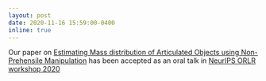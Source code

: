 ```yaml
---
layout: post
date: 2020-11-16 15:59:00-0400
inline: true
---
```


Our paper on <a href="https://arxiv.org/abs/1907.03964" target="blank">Estimating Mass distribution of Articulated Objects using Non-Prehensile Manipulation</a> has been accepted as an oral talk in <a href="https://orlrworkshop.github.io/" target="blank">NeurIPS ORLR workshop 2020 </a>
